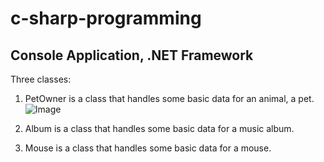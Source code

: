 # c-sharp-programming
## Console Application, .NET  Framework
  Three classes:
  1. PetOwner is a class that handles some basic data for an animal, a pet.
  ![Image](/relative/ConsoleApp1/Album.png?raw=true )

  2. Album is a class that handles some basic data for a music album.
  
  3. Mouse is a class that handles some basic data for a mouse.
